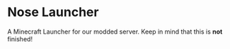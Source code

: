# Nose Launcher
A Minecraft Launcher for our modded server. Keep in mind that this is **not** finished!
